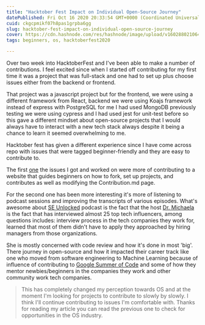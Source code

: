 ```yaml
---
title: "Hacktober Fest Impact on Individual Open-Source Journey"
datePublished: Fri Oct 16 2020 20:33:54 GMT+0000 (Coordinated Universal Time)
cuid: ckgcpmikf07h8pas1grpba6gg
slug: hacktober-fest-impact-on-individual-open-source-journey
cover: https://cdn.hashnode.com/res/hashnode/image/upload/v1602880210644/2L5FLr-1Z.png
tags: beginners, os, hacktoberfest2020

---
```


Over two week into HacktoberFest and I've been able to make a number of contributions. I feel excited since when I started off contributing for my first time it was a project that was full-stack and one had to set up plus choose issues either from the backend or frontend.

That project was a javascript project but for the frontend, we were using a different framework from React, backend we were using Koajs framework instead of express with PostgreSQL for me I had used MongoDB previously testing we were using cypress and I had used jest for unit-test before so this gave a different mindset about open-source projects that I would always have to interact with a new tech stack always despite it being a chance to learn it seemed overwhelming to me.

Hacktober fest has given a different experience since I have come across repo with issues that were tagged beginner-friendly and they are easy to contribute to. 

The first [one](https://github.com/emmalearnscode/guide-to-HF) the issues I got and worked on were more of contributing to a website that guides beginners on how to fork, set up projects, and contributes as well as modifying the Contribution.md page. 

For the second one has been more interesting it's more of listening to podcast sessions and improving the transcripts of various episodes. What's awesome about [SE Unlocked](https://www.software-engineering-unlocked.com/) podcast is the fact that the host [Dr. Michaela](https://github.com/mgreiler/se-unlockedv) is the fact that has interviewed almost 25 top tech influencers, among questions includes: interview process in the tech companies they work for, learned that most of them didn't have to apply they approached by hiring managers from those organizations.

She is mostly concerned with code review and how it's done in most 'big'. There journey in open-source and how it impacted their career track like one who moved from software engineering to Machine Learning because of influence of contributing to [Google Summer of Code](https://summerofcode.withgoogle.com/archive/) and some of how they mentor newbies/beginners in the companies they work and other community work tech companies. 

> This has completely changed my perception towards OS and at the moment I'm looking for projects to contribute to slowly by slowly. I think I'll continue contributing to issues I'm comfortable with. Thanks for reading my article you can read the previous one to check for opportunities in the OS industry.






